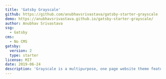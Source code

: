 ```yaml
---
title: 'Gatsby Grayscale'
github: https://github.com/anubhavsrivastava/gatsby-starter-grayscale
demo: https://anubhavsrivastava.github.io/gatsby-starter-grayscale/
author: Anubhav Srivastava
ssg:
  - Gatsby
cms:
  - No CMS
gatsby:
  version: 2
  type: starter
license: MIT
date: 2019-06-24
description: 'Grayscale is a multipurpose, one page website theme featuring a dark layout along with smooth scrolling page animations.'
---
```

